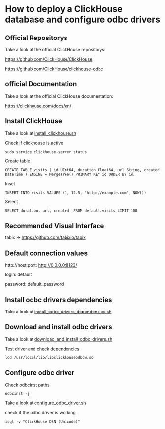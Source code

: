 # How to deploy a ClickHouse database and configure odbc drivers

## Official Repositorys

Take a look at the official ClickHouse repositorys:

https://github.com/ClickHouse/ClickHouse

https://github.com/ClickHouse/clickhouse-odbc

## official Documentation

Take a look at the official ClickHouse documentation:

https://clickhouse.com/docs/en/


## Install ClickHouse

Take a look at [install_clickhouse.sh](../scripts/clickhouse/install_clickhouse.sh)


Check if clickhouse is active

```
sudo service clickhouse-server status
```


Create table

```
CREATE TABLE visits ( id UInt64, duration Float64, url String, created DateTime ) ENGINE = MergeTree() PRIMARY KEY id ORDER BY id;
```

Inset

```
INSERT INTO visits VALUES (1, 12.5, 'http://example.com', NOW())
```

Select

```
SELECT duration, url, created  FROM default.visits LIMIT 100
```


## Recommended Visual Interface

tabix -> https://github.com/tabixio/tabix


## Default connection values

http://host:port: http://0.0.0.0:8123/

login: default

password: default_password


## Install odbc drivers dependencies

Take a look at [install_odbc_drivers_dependencies.sh](../scripts/clickhouse/install_odbc_drivers_dependencies.sh)


## Download and install odbc drivers

Take a look at [download_and_install_odbc_drivers.sh](../scripts/clickhouse/download_and_install_odbc_drivers.sh)


Test driver and check dependencies

```
ldd /usr/local/lib/libclickhouseodbcw.so
```


## Configure odbc driver

Check odbcinst paths

```
odbcinst -j
```


Take a look at [configure_odbc_driver.sh](../scripts/clickhouse/configure_odbc_driver.sh)


check if the odbc driver is working

```
isql -v "ClickHouse DSN (Unicode)"
```